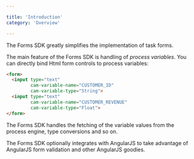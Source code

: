 ```yaml
---

title: 'Introduction'
category: 'Overview'

---
```


The Forms SDK greatly simplifies the implementation of task forms.

The main feature of the Forms SDK is handling of *process variables*. You can directly bind Html
form controls to process variables:

```html
<form>
  <input type="text"
         cam-variable-name="CUSTOMER_ID"
         cam-variable-type="String">
  <input type="text"
         cam-variable-name="CUSTOMER_REVENUE"
         cam-variable-type="Float">
</form>
```

The Forms SDK handles the fetching of the variable values from the process engine, type conversions
and so on.

The Forms SDK optionally integrates with AngularJS to take advantage of AngularJS form
validation and other AngularJS goodies.
